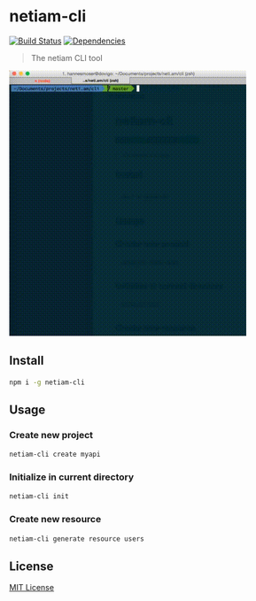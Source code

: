 # netiam-cli

[![Build Status](https://travis-ci.org/netiam/cli.svg)](https://travis-ci.org/netiam/cli)
[![Dependencies](https://david-dm.org/netiam/cli.svg)](https://david-dm.org/netiam/cli)

> The netiam CLI tool

![netiam-cli](docs/videos/netiam-cli.gif)

## Install

```bash
npm i -g netiam-cli
```

## Usage

### Create new project

```bash
netiam-cli create myapi
```

### Initialize in current directory

```bash
netiam-cli init
```

### Create new resource

```bash
netiam-cli generate resource users
```

## License

[MIT License](https://opensource.org/licenses/MIT)
